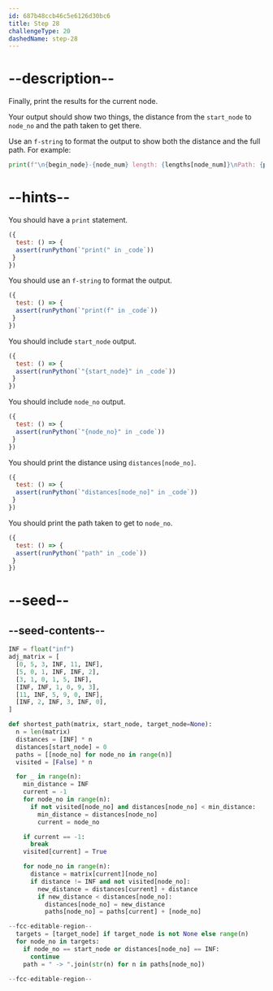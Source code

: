 ```yaml
---
id: 687b48ccb46c5e6126d30bc6
title: Step 28
challengeType: 20
dashedName: step-28
---
```


# --description--

Finally, print the results for the current node.

Your output should show two things, the distance from the `start_node` to `node_no` and the path taken to get there.

Use an `f-string` to format the output to show both the distance and the full path. For example:

```py
print(f"\n{begin_node}-{node_num} length: {lengths[node_num]}\nPath: {pathway}")
```

# --hints--

You should have a `print` statement.

```js
({
  test: () => {
  assert(runPython(`"print(" in _code`))
 }
})
```

You should use an `f-string` to format the output.

```js
({
  test: () => {
  assert(runPython(`"print(f" in _code`))
 }
})
```

You should include `start_node` output.

```js
({
  test: () => {
  assert(runPython(`"{start_node}" in _code`))
 }
})
```

You should include `node_no` output.

```js
({
  test: () => {
  assert(runPython(`"{node_no}" in _code`))
 }
})
```

You should print the distance using `distances[node_no]`.

```js
({
  test: () => {
  assert(runPython(`"distances[node_no]" in _code`))
 }
})
```

You should print the path taken to get to `node_no`.

```js
({
  test: () => {
  assert(runPython(`"path" in _code`))
 }
})
```

# --seed--

## --seed-contents--

```py
INF = float("inf")
adj_matrix = [
  [0, 5, 3, INF, 11, INF],
  [5, 0, 1, INF, INF, 2],
  [3, 1, 0, 1, 5, INF],
  [INF, INF, 1, 0, 9, 3],
  [11, INF, 5, 9, 0, INF],
  [INF, 2, INF, 3, INF, 0],
]

def shortest_path(matrix, start_node, target_node=None):
  n = len(matrix)
  distances = [INF] * n
  distances[start_node] = 0
  paths = [[node_no] for node_no in range(n)]
  visited = [False] * n

  for _ in range(n):
    min_distance = INF
    current = -1
    for node_no in range(n):
      if not visited[node_no] and distances[node_no] < min_distance:
        min_distance = distances[node_no]
        current = node_no

    if current == -1:
      break
    visited[current] = True

    for node_no in range(n):
      distance = matrix[current][node_no]
      if distance != INF and not visited[node_no]:
        new_distance = distances[current] + distance
        if new_distance < distances[node_no]:
          distances[node_no] = new_distance
          paths[node_no] = paths[current] + [node_no]

--fcc-editable-region--
  targets = [target_node] if target_node is not None else range(n)
  for node_no in targets:
    if node_no == start_node or distances[node_no] == INF:
      continue
    path = " -> ".join(str(n) for n in paths[node_no])
    
--fcc-editable-region--
```
